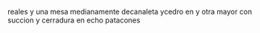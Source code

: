 reales
y una mesa medianamente decanaleta ycedro en
y otra mayor con succion y cerradura en
echo patacones